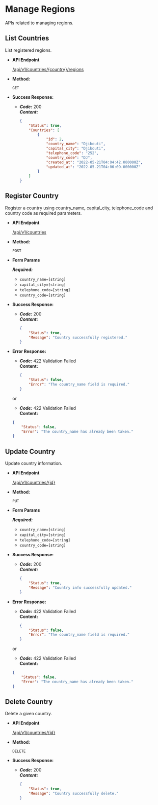 # Manage Regions

APIs related to managing regions.

**List Countries**
----
  List registered regions.

* **API Endpoint**

  <a href="">/api/v1/countries/{country}/regions</a>

* **Method:**

  `GET`

* **Success Response:**

  * ***Code:*** 200 <br />
    ***Content:*** 
    ```json 
    {
        "Status": true,
        "Countries": [
            {
                "id": 2,
                "country_name": "Djibouti",
                "capital_city": "Djibouti",
                "telephone_code": "252",
                "country_code": "DJ",
                "created_at": "2022-05-21T04:04:42.000000Z",
                "updated_at": "2022-05-21T04:06:09.000000Z"
            }
        ]
    }
    ```

**Register Country**
----
  Register a country using country_name, capital_city, telephone_code and country code as required parameters.

* **API Endpoint**

  <a href="">/api/v1/countries</a>

* **Method:**

  `POST`
  
*  **Form Params**

   ***Required:***
    - `country_name=[string]`
    - `capital_city=[string]`
    - `telephone_code=[string]`
    - `country_code=[string]`

* **Success Response:**

  * ***Code:*** 200 <br />
    ***Content:*** 
    ```json 
    {
        "Status": true,
        "Message": "Country successfully registered." 
    }
    ```
 
* **Error Response:**

  * ***Code:*** 422 Validation Failed <br />
    **Content:** 
    ```json 
    {
        "Status": false,
        "Error": "The country_name field is required."
    }
    ```

  or

   * ***Code:*** 422 Validation Failed <br />
    **Content:** 
    ```json 
    {
        "Status": false,
        "Error": "The country_name has already been taken."
    }
    ```

**Update Country**
----
  Update country information.

* **API Endpoint**

  <a href="">/api/v1/countries/{id}</a>

* **Method:**

  `PUT`
  
*  **Form Params**

   ***Required:***
    - `country_name=[string]`
    - `capital_city=[string]`
    - `telephone_code=[string]`
    - `country_code=[string]`

* **Success Response:**

  * ***Code:*** 200 <br />
    ***Content:*** 
    ```json 
    {
        "Status": true,
        "Message": "Country info successfully updated." 
    }
    ```
 
* **Error Response:**

  * ***Code:*** 422 Validation Failed <br />
    **Content:** 
    ```json 
    {
        "Status": false,
        "Error": "The country_name field is required."
    }
    ```

  or

   * ***Code:*** 422 Validation Failed <br />
    **Content:** 
    ```json 
    {
        "Status": false,
        "Error": "The country_name has already been taken."
    }
    ```
  
**Delete Country**
----
  Delete a given country.

* **API Endpoint**

  <a href="">/api/v1/countries/{id}</a>

* **Method:**

  `DELETE`
  

* **Success Response:**

  * ***Code:*** 200 <br />
    ***Content:*** 
    ```json 
    {
        "Status": true,
        "Message": "Country successfully delete." 
    }
    ```